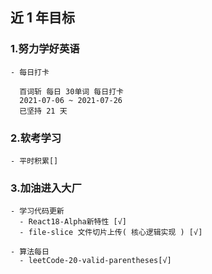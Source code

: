 ## 近 1 年目标

### 1.努力学好英语

    - 每日打卡

      百词斩 每日 30单词 每日打卡
      2021-07-06 ~ 2021-07-26
      已坚持 21 天

### 2.软考学习

    - 平时积累[]

### 3.加油进入大厂

    - 学习代码更新
      - React18-Alpha新特性 [√]
      - file-slice 文件切片上传( 核心逻辑实现 ) [√]

    - 算法每日
      - leetCode-20-valid-parentheses[√]

